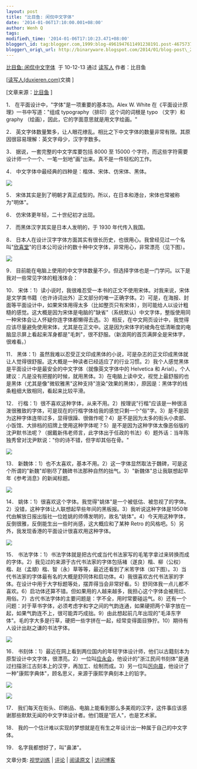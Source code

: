 ```yaml
--- 
layout: post 
title: "比目鱼: 闲侃中文字体" 
date: '2014-01-06T17:10:00.001+08:00' 
author: Wenh Q
tags:
modified\_time: '2014-01-06T17:10:23.471+08:00' 
blogger\_id: tag:blogger.com,1999:blog-4961947611491238191.post-4675737849373604465
blogger\_orig\_url: http://binaryware.blogspot.com/2014/01/blog-post\_2102.html
--- 
```

[比目鱼:
闲侃中文字体](http://www.bimuyu.com/blog/archives/125779129.shtml)  于
10-12-13 通过 [读写人](http://www.duxieren.com/) 作者：比目鱼




[[读写人(duxieren.com)](http://www.duxieren.com/)文摘
]

[文章来源：[比目鱼](http://www.bimuyu.com/blog/)
]



1． 在平面设计中，"字体"是一项重要的基本功。Alex W. White
在《平面设计原理》一书中写道："组成 typography（排印）这个词的词根是
typo （文字）和 graphy （绘画），因此，它的字面意思就是用文字绘画。"



2．
英文字体数量繁多，让人眼花缭乱。相比之下中文字体的数量非常有限。其原因很容易理解：英文字母少，汉字字数多。



3． 据说，一套完整的中文字库要包括 8000 至 15000
个字符，而这些字符需要设计师一个一个、一笔一划地"画"出来。真不是一件轻松的工作。



4． 中文字体中最经典的四种是：楷体、宋体、仿宋体、黑体。



![](https://images-blogger-opensocial.googleusercontent.com/gadgets/proxy?url=http%3A%2F%2Fwww.bimuyu.com%2Fblog%2Fuploads%2F2010%2Fziti_1.png&container=blogger&gadget=a&rewriteMime=image%2F*)



5．
宋体其实是到了明朝才真正成型的。所以，在日本和港台，宋体也常被称为"明体"。



6． 仿宋体更年轻，二十世纪初才出现。



7． 而黑体汉字其实是日本人发明的，于 1930 年代传入我国。



8．
日本人在设计汉字字体方面其实有很长历史，也很用心。我曾经见过一个名叫"[欣喜堂](http://www.kinkido.net/)"的日本公司设计的数十种中文字体，非常用心，非常漂亮（见下图）。



![](https://images-blogger-opensocial.googleusercontent.com/gadgets/proxy?url=http%3A%2F%2Fwww.bimuyu.com%2Fblog%2Fuploads%2F2010%2Fziti_2.gif&container=blogger&gadget=a&rewriteMime=image%2F*)



9．
目前能在电脑上使用的中文字体数量不少。但选择字体也是一门学问。以下是我对一些常见字体的粗浅体会：



10．
宋体：1）读小说时，我很难忍受一本书的正文不使用宋体。对我来说，宋体是文学类书籍（也许诗词出外）正文部分的唯一正确字体。2）可是，在海报、封面等平面设计中，如果宋体用得太多（比如整页只有宋体），则可能给人以设计粗糙的感觉。这大概是因为宋体是电脑的"缺省"（系统默认）中文字体，整版使用同一种宋体会让人怀疑你连字体都懒得去选。3）相反，在中文网页设计中，我觉得应该尽量避免使用宋体，尤其是在正文中。这是因为宋体字的棱角在低清晰度的电脑显示屏上看起来浑身都是"毛刺"，很不舒服。（新浪网的首页满屏全是宋体字，很难看。）



11．
黑体：1）虽然我难以忍受正文印成黑体的小说，可是杂志的正文印成黑体就让人觉得很舒服。这大概是一种读者已经适应了的行业习惯。2）我个人感觉黑体是平面设计中是最安全的中文字体（就像英文字体中的
Helvetica 和
Arial）。个人建议：凡是没有把握的时候，就用黑体。3）在电脑上读中文，视觉上最舒服的也是黑体（尤其是像"微软雅黑"这种支持"渲染"效果的黑体），原因是：黑体字的线条粗细大致相同，看起来比较平滑。



12．
行楷：1）很不喜欢这种字体，从来不用。2）按理说"行楷"应该是一种很活泼很雅致的字体，可是现在的行楷字体给我的感觉只剩一个"俗"字。3）是不是因为这种字体连带过多，显得很躁、很做作呢？4）是不是因为太多的街头小卖部、小饭馆、大排档的招牌上使用这种字体呢？5）是不是因为这种字体太像恶俗版的沈尹默书法呢？（据戴新伟老师言，此字体出于任政的书法）6）题外话：当年陈独秀曾对沈尹默说："你的诗不错，但字却其俗在骨。"



![](https://images-blogger-opensocial.googleusercontent.com/gadgets/proxy?url=http%3A%2F%2Fwww.bimuyu.com%2Fblog%2Fuploads%2F2010%2Fziti_xingkai.gif&container=blogger&gadget=a&rewriteMime=image%2F*)



13．
新魏体：1）也不太喜欢，基本不用。2）这一字体显然取法于魏碑，可是这个所谓的"新魏"却剔尽了魏碑书法那种自然的拙气。3）"新魏体"总让我联想起早年《参考消息》的新闻标题。



![](https://images-blogger-opensocial.googleusercontent.com/gadgets/proxy?url=http%3A%2F%2Fwww.bimuyu.com%2Fblog%2Fuploads%2F2010%2Fziti_xinwei.gif&container=blogger&gadget=a&rewriteMime=image%2F*)



14．
姚体：1）很喜欢这个字体。我觉得"姚体"是一个被低估、被忽视了的字体。2）没错，这种字体让人联想起早些年间的黑板报。3）我听说这种字体是1950年代由解放日报出版社一位姓姚的师傅发明的，故名"姚体"。4）今天用这种字体，反倒很雅，反倒能生出一些时尚感，这大概应和了某种
Retro 的风格吧。5）另外，我发现香港的平面设计很喜欢用这种字体。



![](https://images-blogger-opensocial.googleusercontent.com/gadgets/proxy?url=http%3A%2F%2Fwww.bimuyu.com%2Fblog%2Fuploads%2F2010%2Fziti_yaoti.gif&container=blogger&gadget=a&rewriteMime=image%2F*)



15．
书法字体：1）书法字体就是把古代或当代书法家写的毛笔字拿过来转换而成的字体。2）我见过的来源于古代书法家的字体包括褚（遂良）楷、柳（公权）楷、赵（孟頫）楷、智（永）草等等，最近还看到了米芾字体（如下图）。3）当代书法家的字体最有名的大概是舒同体和启功体。4）我很喜欢古代书法家的字体。在设计中用于大字标题等处，摆弄得当会非常好看。5）舒同体我一点儿都不喜欢。6）启功体还算不错。但如果用的人越来越多，我担心这个字体会被用烂、用俗。7）古代书法字体的主要问题是：字不全，用时常要碰运气。8）还有一个问题：对于草书字体，必须考虑字和字之间的气韵连通，如果硬把两个草字放在一起，如果气韵连不上，很可能弄巧成拙。9）由此想起前几年出现的"毛泽东字体"。毛的字大多是行草，硬把一些字拼在一起，经常变得面目狰狞。10）期待有人设计出赵之谦的书法字体。



![](https://images-blogger-opensocial.googleusercontent.com/gadgets/proxy?url=http%3A%2F%2Fwww.bimuyu.com%2Fblog%2Fuploads%2F2010%2Fziti_mifu.gif&container=blogger&gadget=a&rewriteMime=image%2F*)



16．
书刻体：1）最近在网上看到两位国内的年轻字体设计师，他们以古籍刻本为原型设计中文字体，很漂亮。2）一位叫[应永会](http://blog.sina.com.cn/eonway)，他设计的"浙江民间书刻体"是通过扫描浙江古刻本上的汉字，再加工、绘制而成。3）另一位叫[厉向晨](http://typeland.com/)，他设计了一种"康熙字典体"，顾名思义，来源于康熙字典刻本上的铅字。



![](https://images-blogger-opensocial.googleusercontent.com/gadgets/proxy?url=http%3A%2F%2Fwww.bimuyu.com%2Fblog%2Fuploads%2F2010%2Fziti_zhejiang.gif&container=blogger&gadget=a&rewriteMime=image%2F*)



![](https://images-blogger-opensocial.googleusercontent.com/gadgets/proxy?url=http%3A%2F%2Fwww.bimuyu.com%2Fblog%2Fuploads%2F2010%2Fziti_kaingxi.gif&container=blogger&gadget=a&rewriteMime=image%2F*)



17．
我们每天在街头、印刷品、电脑上能看到那么多美观的汉字，这件事应该感谢那些默默无闻的中文字体设计者。他们既是"匠人"，也是艺术家。



18．
我的一个估计难以实现的梦想就是在有生之年设计出一种属于自己的中文字体。



19． 名字我都想好了，叫"鼻涕"。



文章分类: [视觉训练](http://www.bimuyu.com/blog/cat_6.shtml) |
[评论](http://www.bimuyu.com/blog/archives/125779129.shtml#COMMENT) |
[阅读原文](http://www.bimuyu.com/blog/archives/125779129.shtml) |
[访问博客](http://www.bimuyu.com/blog/)
